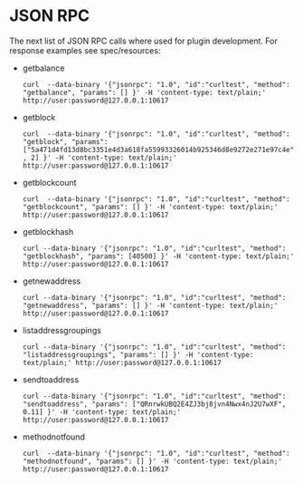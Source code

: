 # JSON RPC

The next list of JSON RPC calls where used for plugin development.
For response examples see spec/resources:

  * getbalance

    `curl  --data-binary '{"jsonrpc": "1.0", "id":"curltest", "method": "getbalance", "params": [] }' -H 'content-type: text/plain;' http://user:password@127.0.0.1:10617`
  * getblock

    `curl  --data-binary '{"jsonrpc": "1.0", "id":"curltest", "method": "getblock", "params": ["5a471d4fd13d8bc3351e4d3a618fa55993326014b925346d8e9272e271e97c4e", 2] }' -H 'content-type: text/plain;' http://user:password@127.0.0.1:10617`
  * getblockcount

    `curl  --data-binary '{"jsonrpc": "1.0", "id":"curltest", "method": "getblockcount", "params": [] }' -H 'content-type: text/plain;' http://user:password@127.0.0.1:10617`
  * getblockhash

    `curl --data-binary '{"jsonrpc": "1.0", "id":"curltest", "method": "getblockhash", "params": [40500] }' -H 'content-type: text/plain;' http://user:password@127.0.0.1:10617 `
  * getnewaddress

    `curl --data-binary '{"jsonrpc": "1.0", "id":"curltest", "method": "getnewaddress", "params": [] }' -H 'content-type: text/plain;' http://user:password@127.0.0.1:10617 `
  * listaddressgroupings

    `curl --data-binary '{"jsonrpc": "1.0", "id":"curltest", "method": "listaddressgroupings", "params": [] }' -H 'content-type: text/plain;' http://user:password@127.0.0.1:10617`
  * sendtoaddress

    `curl --data-binary '{"jsonrpc": "1.0", "id":"curltest", "method": "sendtoaddress", "params": ["QRnrwkUBQ2E4ZJ3bj8jvn4Nwx4nJ2U7wXF", 0.11] }' -H 'content-type: text/plain;' http://user:password@127.0.0.1:10617`
  * methodnotfound

    `curl  --data-binary '{"jsonrpc": "1.0", "id":"curltest", "method": "methodnotfound", "params": [] }' -H 'content-type: text/plain;' http://user:password@127.0.0.1:10617`
